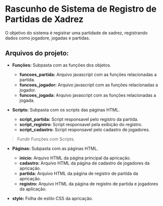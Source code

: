 # Rascunho de Sistema de Registro de Partidas de Xadrez
O objetivo do sistema é registrar uma partidade de xadrez, registrando dados como jogadore, jogadas e partidas.

## Arquivos do projeto:
- **Funções:** Subpasta com as funções dos objetos.
  - **funcoes_partida:** Arquivo javascript com as funções relacionadas a partida.
  - **funcoes_jogador:** Arquivo javascript com as funções relacionadas a jogador.
  - **funcoes_jogada:** Arquivo javascript com as funções relacionadas a jogada.

- **Scripts:** Subpasta com os scripts das páginas HTML.
  - **script_partida:** Script responsavel pelo registro da partida.
  - **script_registro:** Script responsavel pela exibição do registro.
  - **script_cadastro:** Script responsavel pelo cadastro de jogadores.

> Fundir Funções com Scripts.

- **Páginas:** Subpasta com as páginas HTML.
  - **inicio:** Arquivo HTML da página principal da apricação.
  - **cadastro:** Arquivo HTML da página de cadastro de jogadores da apricação.
  - **partida:** Arquivo HTML da página de registro de partida da apricação.
  - **registro:** Arquivo HTML da página de registro de partida e jogadores da aplicação.

- **style:** Folha de estilo CSS da apricação.